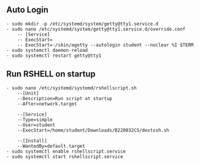 
## Auto Login
    - sudo mkdir -p /etc/systemd/system/getty@tty1.service.d
    - sudo nano /etc/systemd/system/getty@tty1.service.d/override.conf
        -- [Service]
        -- ExecStart=
        -- ExecStart=-/sbin/agetty --autologin student --noclear %I $TERM
    - sudo systemctl daemon-reload
    - sudo systemctl restart getty@tty1
## Run RSHELL on startup
    - sudo nano /etc/systemd/systemd/rshellscript.sh
        --[Unit]
        --Description=Run script at startup
        --After=network.target
        
        --[Service]
        --Type=simple
        --User=student
        --ExecStart=/home/student/Downloads/B220032CS/dextssh.sh
        
        --[Install]
        --WantedBy=default.target
    - sudo systemctl enable rshellscript.service
    - sudo systemctl start rshellscript.service
    
